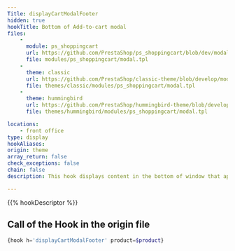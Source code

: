 ```yaml
---
Title: displayCartModalFooter
hidden: true
hookTitle: Bottom of Add-to-cart modal
files:
    -
      module: ps_shoppingcart
      url: https://github.com/PrestaShop/ps_shoppingcart/blob/dev/modal.tpl
      file: modules/ps_shoppingcart/modal.tpl
    -
      theme: classic
      url: https://github.com/PrestaShop/classic-theme/blob/develop/modules/ps_shoppingcart/modal.tpl
      file: themes/classic/modules/ps_shoppingcart/modal.tpl
    -
      theme: hummingbird
      url: https://github.com/PrestaShop/hummingbird-theme/blob/develop/modules/ps_shoppingcart/modal.tpl
      file: themes/hummingbird/modules/ps_shoppingcart/modal.tpl

locations:
    - front office
type: display
hookAliases: 
origin: theme
array_return: false
check_exceptions: false
chain: false
description: This hook displays content in the bottom of window that appears after adding product to cart

---
```


{{% hookDescriptor %}}

## Call of the Hook in the origin file

```php
{hook h='displayCartModalFooter' product=$product}
```
